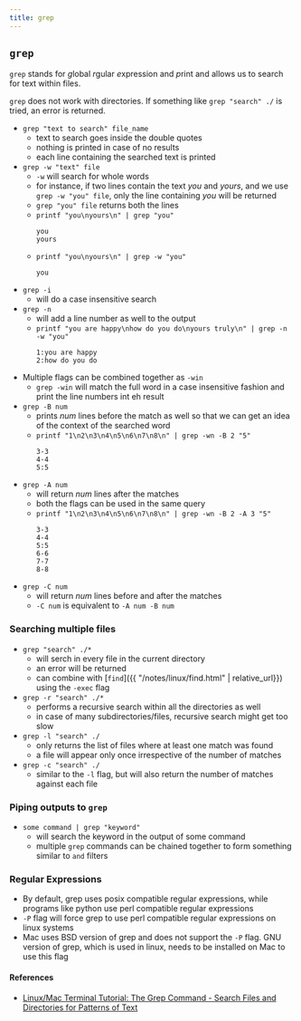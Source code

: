 ```yaml
---
title: grep
---
```


## `grep`
`grep` stands for *g*lobal *r*gular *e*xpression and *p*rint and allows us to search for text within files.

`grep` does not work with directories. If something like `grep "search" ./` is tried, an error is returned.

* `grep "text to search" file_name`
    * text to search goes inside the double quotes
    * nothing is printed in case of no results
    * each line containing the searched text is printed
* `grep -w "text" file`
    * `-w` will search for whole words
    * for instance, if two lines contain the text _you_ and _yours_, and we use `grep -w "you" file`, only the line containing _you_ will be returned
    * `grep "you" file` returns both the lines
    * `printf "you\nyours\n" | grep "you"`
        ```shell
        you
        yours
        ```
    * `printf "you\nyours\n" | grep -w "you"`
        ```shell
        you
        ```
* `grep -i`
    * will do a case insensitive search
* `grep -n`
    * will add a line number as well to the output
    * `printf "you are happy\nhow do you do\nyours truly\n" | grep -n -w "you"`
        ```shell
        1:you are happy
        2:how do you do
        ```
* Multiple flags can be combined together as `-win`
    * `grep -win` will match the full word in a case insensitive fashion and print the line numbers int eh result
* `grep -B num`
    * prints _num_ lines before the match as well so that we can get an idea of the context of the searched word
    * `printf "1\n2\n3\n4\n5\n6\n7\n8\n" | grep -wn -B 2 "5"`
        ```shell
        3-3
        4-4
        5:5
        ```
* `grep -A num`
    * will return _num_ lines after the matches
    * both the flags can be used in the same query
    * `printf "1\n2\n3\n4\n5\n6\n7\n8\n" | grep -wn -B 2 -A 3 "5"`
        ```shell
        3-3
        4-4
        5:5
        6-6
        7-7
        8-8
        ```
* `grep -C num`
    * will return _num_ lines before and after the matches
    * `-C num` is equivalent to `-A num -B num`

### Searching multiple files
* `grep "search" ./*`
    * will serch in every file in the current directory
    * an error will be returned
    * can combine with [`find`]({{ "/notes/linux/find.html" | relative_url}}) using the `-exec` flag
* `grep -r "search" ./*`
    * performs a recursive search within all the directories as well
    * in case of many subdirectories/files, recursive search might get too slow
* `grep -l "search" ./`
    * only returns the list of files where at least one match was found
    * a file will appear only once irrespective of the number of matches
* `grep -c "search" ./`
    * similar to the `-l` flag, but will also return the number of matches against each file

### Piping outputs to `grep`
* `some command | grep "keyword"`
    * will search the keyword in the output of some command
    * multiple `grep` commands can be chained together to form something similar to `and` filters

### Regular Expressions
* By default, grep uses posix compatible regular expressions, while programs like python use perl compatible regular expressions
* `-P` flag will force grep to use perl compatible regular expressions on linux systems
* Mac uses BSD version of grep and does not support the `-P` flag. GNU version of grep, which is used in linux, needs to be installed on Mac to use this flag

#### References
* [Linux/Mac Terminal Tutorial: The Grep Command - Search Files and Directories for Patterns of Text](https://www.youtube.com/watch?v=VGgTmxXp7xQ)

